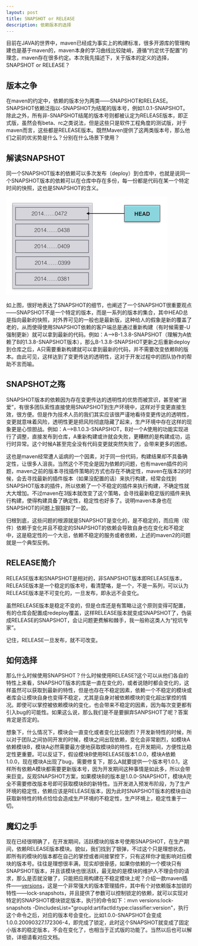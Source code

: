 ```yaml
---
layout: post
title: SNAPSHOT or RELEASE
description: 依赖版本的选择
---
```


目前在JAVA的世界中，maven已经成为事实上的构建标准，很多开源库的管理构建也是基于maven的，maven本身的学习曲线比较陡峭，遵循“约定优于配置”的理念，maven存在很多约定。本次我先描述下，关于版本的定义的选择，SNAPSHOT or RELEASE？

## 版本之争 ##
在maven的约定中，依赖的版本分为两类——SNAPSHOT和RELEASE。SNAPSHOT依赖泛指以-SNAPSHOT为结尾的版本号，例如1.0.1-SNAPSHOT。除此之外，所有非-SNAPSHOT结尾的版本号则都被认定为RELEASE版本，即正式版，虽然会有beta、rc之类说法，但是这些只是软件工程角度的测试版，对于maven而言，这些都是RELEASE版本。既然Maven提供了这两类版本号，那么他们之前的优劣势是什么？分别在什么场景下使用？

## 解读SNAPSHOT ##
同一个SNAPSHOT版本的依赖可以多次发布（deploy）到仓库中，也就是说同一个SNAPSHOT版本的依赖可以在仓库中存在多份，每一份都是代码在某一个特定时间的快照，这也是SNAPSHOT的含义。

![snapshot](/images/githubpages/snapshot.png)

如上图，很好地表达了SNAPSHOT的细节，也阐述了一个SNAPSHOT很重要观点——SNAPSHOT不是一个特定的版本，而是一系列的版本的集合，其中HEAD总是指向最新的快照，对外界可见的一般也是最新版，这种给人的假象是新的覆盖了老的，从而使得使用SNAPSHOT依赖的客户端总是通过重新构建（有时候需要-U强制更新）就可以拿到最新的代码。例如：A-->B-1.3.8-SNAPSHOT（理解为A依赖了B的1.3.8-SNAPSHOT版本），那么B-1.3.8-SNAPSHOT更新之后重新deploy到仓库之后，A只需要重新构建就可以拿到最新的代码，并不需要改变依赖B的版本。由此可见，这样达到了变更传达的透明性，这对于开发过程中的团队协作的帮助不言而喻。

## SNAPSHOT之殇 ##

SNAPSHOT版本的依赖因为存在变更传达的透明性的优势而被赏识，甚至被“溺爱”，有很多团队索性直接使用SNAPSHOT到生产环境中，这样对于变更直接生效，很方便。但是作为技术人员的我们其实应该很严谨地看待变更传达的透明性，变更就意味着风险，透明性更是把风险彻底隐藏了起来，生产环境中存在这样的现象更是心惊胆战。例如：A-->B.1.0.3-SNAPSHOT，B对一个A使用的功能实现进行了调整，直接发布到仓库，A重新构建或许就会失败，更糟糕的是构建成功，运行时异常。这个时候A甚至完全没有代码变更就突然失败了，会带来更多的困惑。

这也是maven经常遭人诟病的一个因素，对于同一份代码，构建结果却不具备确定性，让很多人沮丧。当然这个不完全是因为依赖的问题，也有maven插件的问题，maven之前的版本寻找插件策略的方式也存在不确定性，maven在版本2的时候，会去寻找最新的插件版本（如果没配置的话）来执行构建，经常会找到SNAPSHOT版本的插件，所以依赖了一个不稳定的插件来执行构建，不确定性就大大增加。不过maven在3版本就改变了这个策略，会寻找最新稳定版的插件来执行构建，使得构建具备了确定性，稳定性也好多了。说明maven本身也在SNAPSHOT的问题上狠狠摔了一跤。

归根到底，这些问题的根源就是SNAPSHOT是变化的，是不稳定的，而应用（软件）依赖于变化并且不稳定的SNAPSHOT的依赖会导致自身也在变化和不稳定中，这是稳定性的一个大忌，依赖不稳定的服务或者依赖，上述的maven2的问题就是一个典型反例。

## RELEASE简介 ##

RELEASE版本和SNAPSHOT是相对的，非SANPSHOT版本即RELEASE版本，RELEASE版本是一个稳定的版本号，看清楚咯，是一个，不是一系列，可以认为RELEASE版本是不可变化的，一旦发布，即永远不会变化。

虽然RELEASE版本是稳定不变的，但是仓库还是有策略让这个原则变得可配置，有的仓库会配置成redeploy覆盖，这样RELEASE版本就变成SNAPSHOT了，伪装成RELEASE的SNAPSHOT，会让问题更费解和棘手，我一般称这类人为“挖坑专家”。

记住，RELEASE一旦发布，就不可改变。

## 如何选择 ##

那么什么时候使用SNAPSHOT？什么时候使用RELEASE?这个可以从他们各自的特性上来看，SNAPSHOT版本的库是一直在变化的，或者说随时都会变化的，这样虽然可以获取到最新的特性，但是也存在不稳定因素，依赖一个不稳定的模块或者库会让模块自身也变得不稳定，尤其是自身对被依赖模块的变化超出掌控的情况。即使可以掌控被依赖模块的变化，也会带来不稳定的因素，因为每次变更都有引入bug的可能性。如果这么说，那么我们是不是要摒弃SANPSHOT了呢？答案肯定是否定的。

想象下，什么情况下，模块会一直变化或者变化比较剧烈？开发新特性的时候，所以对于团队之间协同开发的时候，模块之间出现依赖，变化会非常剧烈，如模块A依赖模块B，模块A必然需要最方便地获取模块B的特性，在开发期间，方便性比稳定性更重要。可以反证下，假设模块B使用RELEASE版本1.0.0，模块A依赖1.0.0，现在模块A出现了bug，需要修复下，那么A就要提供一个版本号1.0.1，这样所有依赖A模块都需要更新版本号，因为开发期间这种事情是如此多，所以会带来巨变。反观SNAPSHOT方案，如果模块B的版本是1.0.0-SNAPSHOT，模块A完全不需要修改版本号即可获取模块B的新特性。当开发进入预发布阶段，为了生产环境的稳定性，依赖应该是RELEASE版本，因为此时SNAPSHOT版本的模块自动获取新特性的特点恰恰会造成生产环境的不稳定性，生产环境上，稳定性重于一切。

## 魔幻之手 ##
现在已经很明确了，在开发期间，活跃模块的版本号使用SNAPSHOT，在生产期间，依赖RELEASE版本模块。貌似，我们找到了银弹，不过这个只是理想状态，即所有的模块的版本都在自己的掌控或者间接掌控下，只有这样你才能影响对应模块的版本号。往往是理想很丰满，现实却很骨感，如果你依赖的一个模块只有SNAPSHOT版本，并且该模块也很活跃，最无助的是模块的维护人不理会你的请求，那么是否就没辙了，只能把应用构建在不稳定模块上呢？介绍一款maven插件——[versions]，这是一个非常强大的版本管理插件，其中有个对依赖版本加锁的特性——lock-snapshots，并且提供了参数可以控制锁定的依赖，就可以实现对特定的SNAPSHOT模块锁定版本，执行的命令如下：mvn versions:lock-snapshots -DincludesList="groupId:artifactId:type:classifier:version"，执行这个命令之后，对应的版本号会变化，比如1.0.0-SNAPSHOT会变成1.0.0.20090327.172306-4，即完成了锁定，此时这个SNAPSHOT就变成了固定小版本的稳定版本，不会在变化了，也相当于正式版的功能了。当然以后也可以解锁，详细请看对应文档。

[versions]:   http://http//mojo.codehaus.org/versions-maven-plugin/